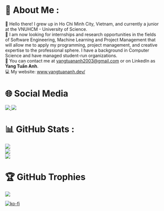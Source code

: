 # 💫 About Me :
👋 Hello there! I grew up in Ho Chi Minh City, Vietnam, and currently a junior at the VNUHCM - University of Science.
<br/>
💖 I am now looking for internships and research opportunities in the fields of Software Engineering, Machine Learning and Project Management that will allow me to apply my programming, project management, and creative expertise to the professional sphere. I have a background in Computer Science and have managed student-run organizations.
<br/>
📘 You can contact me at yangtuananh2003@gmail.com or on LinkedIn as **Yang Tuấn Anh**. <br/>
💻 My website: www.yangtuananh.dev/

# 🌐 Social Media
<a href="https://www.facebook.com/tuananh.yang.73">
  <img src="https://img.shields.io/badge/Facebook-%231877F2.svg?logo=Facebook&logoColor=white" />
</a>

<a href="https://www.linkedin.com/in/yang-tuan-anh-375759218">
  <img src="https://img.shields.io/badge/LinkedIn-%230077B5.svg?logo=linkedin&logoColor=white" />
</a>

# 📊 GitHub Stats :
![](https://github-readme-stats.vercel.app/api?username=YangTuanAnh&theme=synthwave&hide_border=false&include_all_commits=false&count_private=false)<br/>
![](https://github-readme-streak-stats.herokuapp.com/?user=YangTuanAnh&theme=synthwave&hide_border=false)<br/>
![](https://github-readme-stats.vercel.app/api/top-langs/?username=YangTuanAnh&theme=synthwave&hide_border=false&include_all_commits=false&count_private=false&layout=compact)

# 🏆 GitHub Trophies
![](https://github-profile-trophy.vercel.app/?username=YangTuanAnh&theme=radical&no-frame=false&no-bg=false&margin-w=4)

[![ko-fi](https://ko-fi.com/img/githubbutton_sm.svg)](https://ko-fi.com/E1E8SIVHI)
